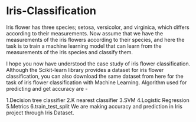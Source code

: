 # Iris-Classification
Iris flower has three species; setosa, versicolor, and virginica, which differs according to their measurements. Now assume that we have the measurements of the iris flowers according to their species, and here the task is to train a machine learning model that can learn from the measurements of the iris species and classify them.

I hope you now have understood the case study of iris flower classification. Although the Scikit-learn library provides a dataset for iris flower classification, you can also download the same dataset from here for the task of iris flower classification with Machine Learning.
Algorithm used for predicting and get accuracy are -

1.Decision tree classifier
2.K nearest classifier
3.SVM
4.Logistic Regression
5.Metrics
6.train_test_split We are making accuracy and prediction in Iris project through Iris Dataset. 
